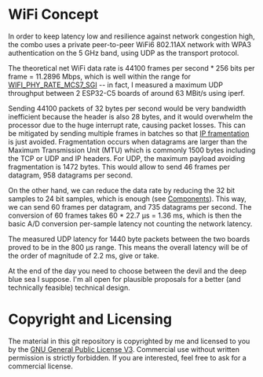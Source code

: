 # WiFi Concept

In order to keep latency low and resilience against network congestion high, the combo uses a private peer-to-peer WiFi6 802.11AX network with WPA3 authentication on the 5 GHz band, using UDP as the transport protocol. 

The theoretical net WiFi data rate is 44100 frames per second * 256 bits per frame = 11.2896 Mbps, which is well within the range for [WIFI_PHY_RATE_MCS7_SGI](https://docs.espressif.com/projects/esp-idf/en/latest/esp32c5/api-reference/network/esp_wifi.html#_CPPv415wifi_phy_rate_t) -- in fact, I measured a maximum UDP throughput between 2 ESP32-C5 boards of around 63 MBit/s using iperf.

Sending 44100 packets of 32 bytes per second would be very bandwidth inefficient because the header is also 28 bytes, and it would overwhelm the processor due to the huge interrupt rate, causing packet losses. This can be mitigated by sending multiple frames in batches so that [IP framentation](https://en.wikipedia.org/wiki/IP_fragmentation) is just avoided. Fragmentation occurs when datagrams are larger than the Maximum Transmission Unit (MTU) which is commonly 1500 bytes including the TCP or UDP and IP headers. For UDP, the maximum payload avoiding fragmentation is 1472 bytes. This would allow to send 46 frames per datagram, 958 datagrams per second. 

On the other hand, we can reduce the data rate by reducing the 32 bit samples to 24 bit samples, which is enough (see [Components](doc/Components.md)). This way, we can send 60 frames per datagram, and 735 datagrams per second. The conversion of 60 frames takes 60 * 22.7 µs = 1.36 ms, which is then the basic A/D conversion per-sample latency not counting the network latency. 

The measured UDP latency for 1440 byte packets between the two boards proved to be in the 800 µs range. This means the overall latency will be of the order of magnitude of 2.2 ms, give or take. 

At the end of the day you need to choose between the devil and the deep blue sea I suppose. I'm all open for plausible proposals for a better (and technically feasible) technical design. 

# Copyright and Licensing

The material in this git repository is copyrighted by me and licensed to you by the [GNU General Public License V3](https://www.gnu.org/licenses/gpl-3.0.en.html). Commercial use without written permission is strictly forbidden. If you are interested, feel free to ask for a commercial license. 
